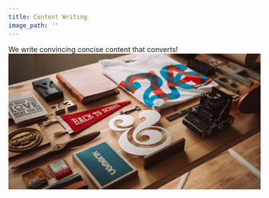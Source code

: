 ```yaml
---
title: Content Writing
image_path: ''
---
```


We write convincing concise content that converts!![](/uploads/versions/1---x----650-350x---.jpg)